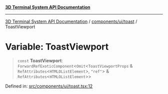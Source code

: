 [**3D Terminal System API Documentation**](../../../../README.md)

***

[3D Terminal System API Documentation](../../../../README.md) / [components/ui/toast](../README.md) / ToastViewport

# Variable: ToastViewport

> `const` **ToastViewport**: `ForwardRefExoticComponent`\<`Omit`\<`ToastViewportProps` & `RefAttributes`\<`HTMLOListElement`\>, `"ref"`\> & `RefAttributes`\<`HTMLOListElement`\>\>

Defined in: [src/components/ui/toast.tsx:12](https://github.com/Dicommunitas/ThreeJS_Terminal_3D/blob/7f008de5f667c67ad17e0952a263ff2bb1038f7c/src/components/ui/toast.tsx#L12)
